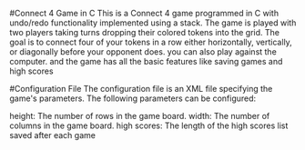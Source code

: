 #Connect 4 Game in C
This is a Connect 4 game programmed in C with undo/redo functionality implemented using a stack. The game is played with two players taking turns dropping their colored tokens into the grid. The goal is to connect four of your tokens in a row either horizontally, vertically, or diagonally before your opponent does.
you can also play against the computer. and the game has all the basic features like saving games and high scores

#Configuration File
The configuration file is an XML file specifying the game's parameters. The following parameters can be configured:

height: The number of rows in the game board.
width: The number of columns in the game board.
high scores: The length of the high scores list saved after each game
